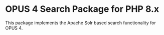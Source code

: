# OPUS 4 Search Package for PHP 8.x

This package implements the Apache Solr based search functionality for OPUS 4.
